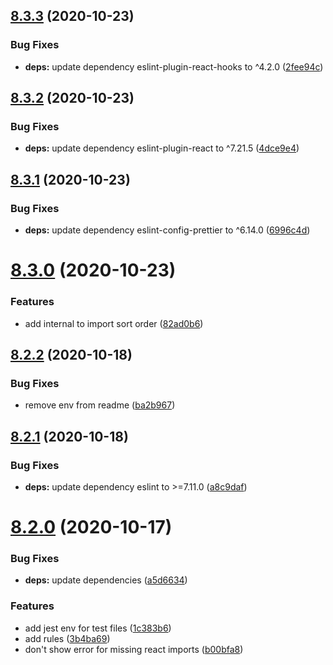 ## [8.3.3](https://github.com/brummelte/eslint-config/compare/v8.3.2...v8.3.3) (2020-10-23)


### Bug Fixes

* **deps:** update dependency eslint-plugin-react-hooks to ^4.2.0 ([2fee94c](https://github.com/brummelte/eslint-config/commit/2fee94c1fece0ce3d71c5ada9e302e2c5e6e5836))

## [8.3.2](https://github.com/brummelte/eslint-config/compare/v8.3.1...v8.3.2) (2020-10-23)


### Bug Fixes

* **deps:** update dependency eslint-plugin-react to ^7.21.5 ([4dce9e4](https://github.com/brummelte/eslint-config/commit/4dce9e4bb8c9a6fac4c56fae293457c134bdc012))

## [8.3.1](https://github.com/brummelte/eslint-config/compare/v8.3.0...v8.3.1) (2020-10-23)


### Bug Fixes

* **deps:** update dependency eslint-config-prettier to ^6.14.0 ([6996c4d](https://github.com/brummelte/eslint-config/commit/6996c4d05071d11cf27472c58f87a1f3963f2066))

# [8.3.0](https://github.com/brummelte/eslint-config/compare/v8.2.2...v8.3.0) (2020-10-23)


### Features

* add internal to import sort order ([82ad0b6](https://github.com/brummelte/eslint-config/commit/82ad0b6a83cea414180f46f086d34f9fabe393cb))

## [8.2.2](https://github.com/brummelte/eslint-config/compare/v8.2.1...v8.2.2) (2020-10-18)


### Bug Fixes

* remove env from readme ([ba2b967](https://github.com/brummelte/eslint-config/commit/ba2b96712bf7f6b3ceaaefb4955c19efc6f8309b))

## [8.2.1](https://github.com/brummelte/eslint-config/compare/v8.2.0...v8.2.1) (2020-10-18)


### Bug Fixes

* **deps:** update dependency eslint to >=7.11.0 ([a8c9daf](https://github.com/brummelte/eslint-config/commit/a8c9daf072cfff4f08607bb8dafdb0f5fbf9650b))

# [8.2.0](https://github.com/brummelte/eslint-config/compare/v8.1.0...v8.2.0) (2020-10-17)


### Bug Fixes

* **deps:** update dependencies ([a5d6634](https://github.com/brummelte/eslint-config/commit/a5d6634dc262eb346a86f0d965af7da9f4671f22))


### Features

* add jest env for test files ([1c383b6](https://github.com/brummelte/eslint-config/commit/1c383b635b7662dac80d7c290ef2c0666b161aba))
* add rules ([3b4ba69](https://github.com/brummelte/eslint-config/commit/3b4ba69701e38c91194996dd390b6f26bd0d5af7))
* don't show error for missing react imports ([b00bfa8](https://github.com/brummelte/eslint-config/commit/b00bfa852c6053d2f89773ac6a2576c753ad4eb4))
